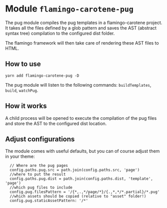 # Module `flamingo-carotene-pug`
The pug module compiles the pug templates in a flamingo-carotene project. It takes all the files defined by a glob
pattern and saves the AST (abstract syntax tree) compilation to the configured dist folder.

The flamingo framework will then take care of rendering these AST files to HTML.

## How to use
```
yarn add flamingo-carotene-pug -D
```

The pug module will listen to the following commands: `buildTemplates`, `build`, `watchPug`.

## How it works
A child process will be opened to execute the compilation of the pug files and store the AST to the configured dist
location.



## Adjust configurations
The module comes with useful defaults, but you can of course adjust them in your theme:
```
  // Where are the pug pages
  config.paths.pug.src = path.join(config.paths.src, 'page')
  //where to put the result
  config.paths.pug.dist = path.join(config.paths.dist, 'template', 'page')
  //which pug files to include
  config.pug.filesPattern = '/{*,.,*/page/*}/{.,*,*/*.partial}/*.pug'
  //which assets should be copied (relative to "asset" folder!)
  config.pug.staticAssetPattern: '/*'
```
